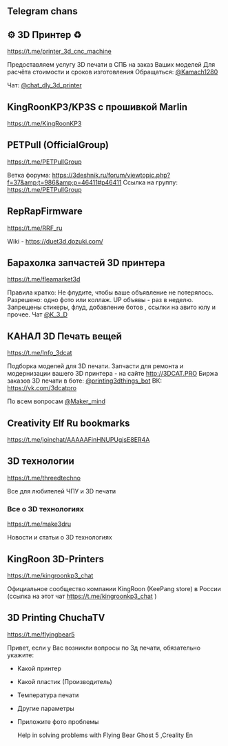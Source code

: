 ## Telegram chans
## ⚙ 3D Принтер ♻️

https://t.me/printer_3d_cnc_machine

Предоставляем услугу 3D печати в СПБ на заказ Ваших моделей Для расчёта стоимости и сроков изготовления 
Обращаться: <a href="https://t.me/Kamach1280">@Kamach1280</a>

Чат: <a href="https://t.me/chat_dly_3d_printer">@chat_dly_3d_printer</a>

## KingRoonKP3/KP3S с прошивкой Marlin

https://t.me/KingRoonKP3

## PETPull (OfficialGroup)

https://t.me/PETPullGroup

Ветка форума: https://3deshnik.ru/forum/viewtopic.php?f=37&amp;t=986&amp;p=46411#p46411
Ссылка на группу: https://t.me/PETPullGroup

## RepRapFirmware

https://t.me/RRF_ru

Wiki - https://duet3d.dozuki.com/

## Барахолка запчастей 3D принтера

https://t.me/fleamarket3d

Правила кратко:
Не флудите, чтобы ваше объявление не потерялось.
Разрешено: одно фото или коллаж. UP объявы - раз в неделю.
Запрещены стикеры, флуд, добавление ботов , ссылки на авито юлу и прочее.
Чат <a href="https://t.me/K_3_D">@K_3_D</a>

## КАНАЛ 3D Печать вещей

https://t.me/Info_3dcat

Подборка моделей для 3D печати.
Запчасти для ремонта и модернизации вашего 3D принтера -  на сайте  http://3DCAT.PRO
Биржа заказов 3D печати в боте:
<a href="https://t.me/printing3dthings_bot">@printing3dthings_bot</a>
ВК: https://vk.com/3dcatpro

По всем вопросам <a href="https://t.me/Maker_mind">@Maker_mind</a>

## Creativity Elf Ru bookmarks

https://t.me/joinchat/AAAAAFinHNUPUgjsE8ER4A

## 3D технологии

https://t.me/threedtechno

Все для любителей ЧПУ и 3D печати

### Все о 3D технологиях
https://t.me/make3dru

Новости и статьи о 3D технологиях

## KingRoon 3D-Printers

https://t.me/kingroonkp3_chat

Официальное сообщество компании KingRoon (KeePang store) в России 
(ссылка на этот чат https://t.me/kingroonkp3_chat )


## 3D Printing ChuchaTV

https://t.me/flyingbear5

Привет, если у Вас  возникли вопросы по  3д печати, обязательно укажите:  
- Какой принтер
- Какой пластик (Производитель)
- Температура  печати
- Другие параметры
- Приложите фото проблемы

  Help in solving problems with Flying Bear Ghost 5 ,Creality En
